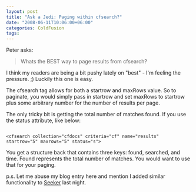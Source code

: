 ```yaml
---
layout: post
title: "Ask a Jedi: Paging within cfsearch?"
date: "2008-06-11T10:06:00+06:00"
categories: ColdFusion 
tags: 
---
```


Peter asks:

<blockquote>
<p>
Whats the BEST way to page results from cfsearch?
</p>
</blockquote>

I think my readers are being a bit pushy lately on "best" - I'm feeling the pressure. ;) Luckily this one is easy.
<!--more-->
The cfsearch tag allows for both a startrow and maxRows value. So to paginate, you would simply pass in startrow and set maxRows to startrow plus some arbitrary number for the number of results per page.

The only tricky bit is getting the total number of matches found. If you use the status attribute, like below:

<code>
&lt;cfsearch collection="cfdocs" criteria="cf" name="results" startrow="5" maxrows="5" status="s"&gt;
</code>

You get a structure back that contains three keys: found, searched, and time. Found represents the total number of matches. You would want to use that for your paging.

p.s. Let me abuse my blog entry here and mention I added similar functionality to <a href="http://seeker.riaforge.org">Seeker</a> last night.
